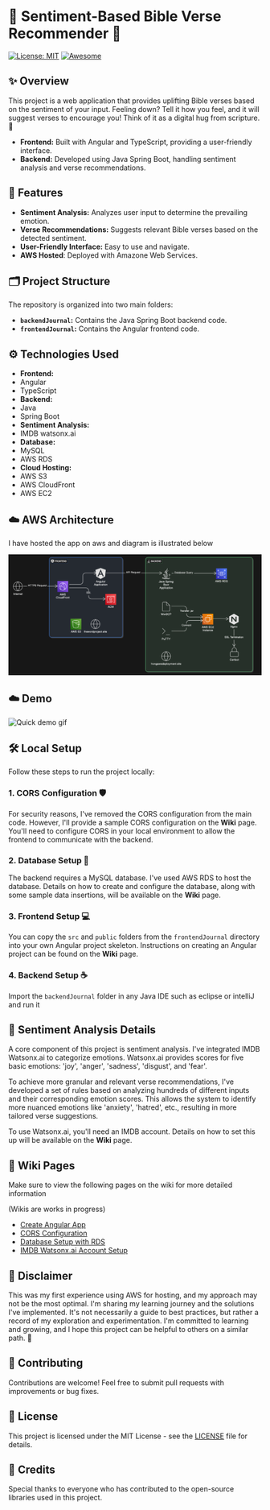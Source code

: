 # 📖 Sentiment-Based Bible Verse Recommender 🙏

[![License: MIT](https://img.shields.io/badge/License-MIT-yellow.svg)](https://opensource.org/licenses/MIT)
[![Awesome](https://cdn.rawgit.com/sindresorhus/awesome/d7305f38d29fed78fa85652e3a63e154dd8e8829/media/badge.svg)](https://github.com/sindresorhus/awesome)

## ✨ Overview

This project is a web application that provides uplifting Bible verses based on the sentiment of your input. Feeling down? Tell it how you feel, and it will suggest verses to encourage you! Think of it as a digital hug from scripture. 🤗

* **Frontend:** Built with Angular and TypeScript, providing a user-friendly interface.
* **Backend:** Developed using Java Spring Boot, handling sentiment analysis and verse recommendations.

## 🚀 Features

* **Sentiment Analysis:** Analyzes user input to determine the prevailing emotion.
* **Verse Recommendations:** Suggests relevant Bible verses based on the detected sentiment.
* **User-Friendly Interface:** Easy to use and navigate.
* **AWS Hosted**: Deployed with Amazone Web Services.

## 🗂️ Project Structure

The repository is organized into two main folders:

* **`backendJournal`:** Contains the Java Spring Boot backend code.
* **`frontendJournal`:** Contains the Angular frontend code.

## ⚙️ Technologies Used

* **Frontend:**
* Angular
* TypeScript
* **Backend:**
* Java
* Spring Boot
* **Sentiment Analysis:**
* IMDB watsonx.ai
* **Database:**
* MySQL
* AWS RDS
* **Cloud Hosting:**
* AWS S3
* AWS CloudFront
* AWS EC2

## ☁️ AWS Architecture

I have hosted the app on aws and diagram is illustrated below

![AWS Architecture Diagram](https://github.com/HongVoDev/Java-Angular_the-word-project/blob/925e0c65a5732c4085f3153d7c2b2d35876633d3/thewordproject.PNG)

## ☁️ Demo

![Quick demo gif](https://github.com/HongVoDev/Java-Angular_the-word-project/blob/401e670d22eae16682196232803087a30fdf7454/demo.gif)

## 🛠️ Local Setup

Follow these steps to run the project locally:

### 1. CORS Configuration 🛡️

For security reasons, I've removed the CORS configuration from the main code. However, I'll provide a sample CORS configuration on the **Wiki** page. You'll need to configure CORS in your local environment to allow the frontend to communicate with the backend.

### 2. Database Setup 💾

The backend requires a MySQL database. I've used AWS RDS to host the database. Details on how to create and configure the database, along with some sample data insertions, will be available on the **Wiki** page.

### 3. Frontend Setup 💻

You can copy the `src` and `public` folders from the `frontendJournal` directory into your own Angular project skeleton. Instructions on creating an Angular project can be found on the **Wiki** page.

### 4. Backend Setup ☕

Import the `backendJournal` folder in any Java IDE such as eclipse or intelliJ and run it

## 🤔 Sentiment Analysis Details

A core component of this project is sentiment analysis. I've integrated IMDB Watsonx.ai to categorize emotions. Watsonx.ai provides scores for five basic emotions: 'joy', 'anger', 'sadness', 'disgust', and 'fear'.

To achieve more granular and relevant verse recommendations, I've developed a set of rules based on analyzing hundreds of different inputs and their corresponding emotion scores. This allows the system to identify more nuanced emotions like 'anxiety', 'hatred', etc., resulting in more tailored verse suggestions.

To use Watsonx.ai, you'll need an IMDB account. Details on how to set this up will be available on the **Wiki** page.

## 📝 Wiki Pages

Make sure to view the following pages on the wiki for more detailed information

(Wikis are works in progress)

* [Create Angular App](url_to_create_angular_app_wiki)
* [CORS Configuration](url_to_cors_configuration_wiki)
* [Database Setup with RDS](https://github.com/HongVoDev/Java-Angular_the-word-project/wiki/Database-Setup-connecting-to-RDS)
* [IMDB Watsonx.ai Account Setup](https://github.com/HongVoDev/Java-Angular_the-word-project/wiki/IMDB-Watsonx.ai-Integration-Setup)

## 🚧 Disclaimer

This was my first experience using AWS for hosting, and my approach may not be the most optimal. I'm sharing my learning journey and the solutions I've implemented. It's not necessarily a guide to best practices, but rather a record of my exploration and experimentation. I'm committed to learning and growing, and I hope this project can be helpful to others on a similar path. 🌱

## 🤝 Contributing

Contributions are welcome! Feel free to submit pull requests with improvements or bug fixes.

## 📃 License

This project is licensed under the MIT License - see the [LICENSE](LICENSE) file for details.

## 🙏 Credits

Special thanks to everyone who has contributed to the open-source libraries used in this project.
